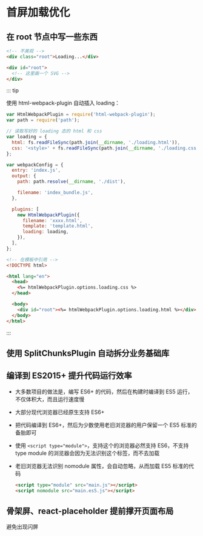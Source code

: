# 首屏加载优化

## 在 root 节点中写一些东西

```html
<!-- 不美观 -->
<div class="root">Loading...</div>
```

```html
<div id="root">
  <!-- 这里画一个 SVG -->
</div>
```

::: tip

使用 html-webpack-plugin 自动插入 loading：

```js
var HtmlWebpackPlugin = require('html-webpack-plugin');
var path = require('path');

// 读取写好的 loading 态的 html 和 css
var loading = {
  html: fs.readFileSync(path.join(__dirname, './loading.html')),
  css: '<style>' + fs.readFileSync(path.join(__dirname, './loading.css')) + '</style>',
};

var webpackConfig = {
  entry: 'index.js',
  output: {
    path: path.resolve(__dirname, './dist'),

    filename: 'index_bundle.js',
  },

  plugins: [
    new HtmlWebpackPlugin({
      filename: 'xxxx.html',
      template: 'template.html',
      loading: loading,
    }),
  ],
};
```

```html
<!-- 在模板中引用 -->
<!DOCTYPE html>

<html lang="en">
  <head>
    <%= htmlWebpackPlugin.options.loading.css %>
  </head>

  <body>
    <div id="root"><%= htmlWebpackPlugin.options.loading.html %></div>
  </body>
</html>
```

:::

## 使用 SplitChunksPlugin 自动拆分业务基础库

## 编译到 ES2015+ 提升代码运行效率

- 大多数项目的做法是，编写 ES6+ 的代码，然后在构建时编译到 ES5 运行，不仅体积大，而且运行速度慢
- 大部分现代浏览器已经原生支持 ES6+
- 把代码编译到 ES6+，然后为少数使用老旧浏览器的用户保留一个 ES5 标准的备胎即可
- 使用 `<script type="module">`，支持这个的浏览器必然支持 ES6，不支持 type module 的浏览器会因为无法识别这个标签，而不去加载
- 老旧浏览器无法识别 nomodule 属性，会自动忽略，从而加载 ES5 标准的代码

  ```html
  <script type="module" src="main.js"></script>
  <script nomodule src="main.es5.js"></script>
  ```

## 骨架屏、react-placeholder 提前撑开页面布局

避免出现闪屏
